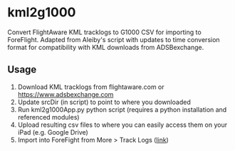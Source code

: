 # kml2g1000
Convert FlightAware KML tracklogs to G1000 CSV for importing to ForeFlight. Adapted from Aleiby's script with updates to time conversion format for compatibility with KML downloads from ADSBexchange.

## Usage
1. Download KML tracklogs from flightaware.com or https://www.adsbexchange.com
2. Update srcDir (in script) to point to where you downloaded
3. Run kml2g1000App.py python script (requires a python installation and referenced modules)
4. Upload resulting csv files to where you can easily access them on your iPad (e.g. Google Drive)
5. Import into ForeFight from More > Track Logs ([link]([https://www.foreflight.com/support/support-center/category/about-foreflight-mobile/360042091114](https://www.google.com/search?client=safari&rls=en&q=foreflight+track+logs+import+g1000+csv&ie=UTF-8&oe=UTF-8)))
